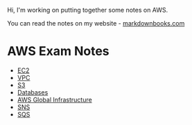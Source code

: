 Hi, I'm working on putting together some notes on AWS.

You can read the notes on my website - [markdownbooks.com](https://www.markdownbooks.com/)

# AWS Exam Notes

* [EC2](EC2.md)
* [VPC](VPC.md)
* [S3](S3.md)
* [Databases](Databases.md)
* [AWS Global Infrastructure](Global-Infrastructure.md)
* [SNS](SNS.md)
* [SQS](SQS.md)
